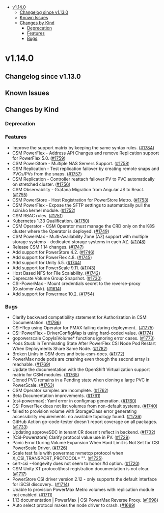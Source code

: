 <!--toc-->
- [v1.14.0](#v1140)
  - [Changelog since v1.13.0](#changelog-since-v1130)
  - [Known Issues](#known-issues)
  - [Changes by Kind](#changes-by-kind)
    - [Deprecation](#deprecation)
    - [Features](#features)
    - [Bugs](#bugs)
 

# v1.14.0 

## Changelog since v1.13.0 

## Known Issues 

## Changes by Kind 

### Deprecation 

### Features 

- Improve the support matrix by keeping the same syntax rules. ([#1784](https://github.com/dell/csm/issues/1784))
- CSM PowerFlex - Address API Changes and remove Replication support for PowerFlex 5.0. ([#1759](https://github.com/dell/csm/issues/1759))
- CSM PowerStore - Multiple NAS Servers Support. ([#1758](https://github.com/dell/csm/issues/1758))
- CSM Replication - Test replication failover by creating remote snaps and PVCs/PVs from the snaps. ([#1757](https://github.com/dell/csm/issues/1757))
- CSM Replication - Controller reattach failover PV to PVC automatically on stretched cluster. ([#1756](https://github.com/dell/csm/issues/1756))
- CSM Observability - Grafana Migration from Angular JS to React. ([#1755](https://github.com/dell/csm/issues/1755))
- CSM PowerStore - Host Registration for PowerStore Metro. ([#1753](https://github.com/dell/csm/issues/1753))
- CSM PowerFlex - Expose the SFTP settings to automatically pull the scini.ko kernel module. ([#1752](https://github.com/dell/csm/issues/1752))
- CSM RBAC rules. ([#1751](https://github.com/dell/csm/issues/1751))
- Kubernetes 1.33 Qualification. ([#1750](https://github.com/dell/csm/issues/1750))
- CSM Operator - CSM Operator must manage the CRD only on the K8S cluster where the Operator is deployed. ([#1749](https://github.com/dell/csm/issues/1749))
- CSM PowerMax - Multi-Availability Zone (AZ) support with multiple storage systems - dedicated storage systems in each AZ. ([#1748](https://github.com/dell/csm/issues/1748))
- Release CSM 1.14 changes. ([#1747](https://github.com/dell/csm/issues/1747))
- Add support for  PowerStore 4.2. ([#1746](https://github.com/dell/csm/issues/1746))
- Add support for  PowerFlex 4.8. ([#1745](https://github.com/dell/csm/issues/1745))
- Add support for Unity 5.5. ([#1744](https://github.com/dell/csm/issues/1744))
- Add support for PowerScale 9.11. ([#1743](https://github.com/dell/csm/issues/1743))
- Host Based NFS for File Scalability. ([#1742](https://github.com/dell/csm/issues/1742))
- Deprecate Volume Group Snapshot. ([#1730](https://github.com/dell/csm/issues/1730))
- CSI-PowerMax - Mount credentials secret to the reverse-proxy (Customer Ask). ([#1614](https://github.com/dell/csm/issues/1614))
- Add support for Powermax 10.2. ([#1754](https://github.com/dell/csm/issues/1754))

### Bugs 

- Clarify backward compatibility statement for Authorization in CSM Documentation. ([#1796](https://github.com/dell/csm/issues/1796))
- CSI+Rep using Operator for PMAX failing during deployment.. ([#1775](https://github.com/dell/csm/issues/1775))
- CSI-PowerFlex - DriverConfigMap is using hard-coded value. ([#1774](https://github.com/dell/csm/issues/1774))
- gopowerscale CopyIsiVolume* functions ignoring error cases. ([#1773](https://github.com/dell/csm/issues/1773))
- Pods Stuck in Terminating State After PowerFlex CSI Node Pod Restart When Deployments Share Same Node. ([#1782](https://github.com/dell/csm/issues/1782))
- Broken Links in CSM docs and beta-csm-docs. ([#1772](https://github.com/dell/csm/issues/1772))
- PowerMax node pods are crashing even though the second array is reachable. ([#1769](https://github.com/dell/csm/issues/1769))
- Update the documentation with the OpenShift Virtualization support matrix for CSM modules. ([#1765](https://github.com/dell/csm/issues/1765))
- Cloned PVC remains in a Pending state when cloning a large PVC in PowerScale. ([#1763](https://github.com/dell/csm/issues/1763))
- CSM Operator samples are incomplete. ([#1762](https://github.com/dell/csm/issues/1762))
- Beta Documentation improvements. ([#1761](https://github.com/dell/csm/issues/1761))
- [csi-powermax]: Yaml error in configmap generation. ([#1760](https://github.com/dell/csm/issues/1760))
- CSI PowerFlex does not list volumes from non-default systems. ([#1740](https://github.com/dell/csm/issues/1740))
- failed to provision volume with StorageClass error generating accessibility requirements: no available topology found. ([#1736](https://github.com/dell/csm/issues/1736))
- GitHub Action go-code-tester doesn't report coverage on all packages. ([#1733](https://github.com/dell/csm/issues/1733))
- Updating approveSDC in tenant CR doesn't reflect in backend. ([#1732](https://github.com/dell/csm/issues/1732))
- [CSI-Powerstore] Clarify protocol value use in PV. ([#1729](https://github.com/dell/csm/issues/1729))
- Panic Error During Volume Expansion When Hard Limit is Not Set for CSI PowerScale Driver. ([#1726](https://github.com/dell/csm/issues/1726))
- Scale test fails with powermax nvmetcp protocol when X_CSI_TRANSPORT_PROTOCOL= "". ([#1725](https://github.com/dell/csm/issues/1725))
- cert-csi --longevity does not seem to honor #d option. ([#1720](https://github.com/dell/csm/issues/1720))
- CSM Unity XT protocol/host registration documentation is not clear. ([#1717](https://github.com/dell/csm/issues/1717))
- PowerStore CSI driver version 2.12 - only supports the default interface for iSCSI discovery.. ([#1714](https://github.com/dell/csm/issues/1714))
- Unable to provision PowerMax Metro volumes with replication module not enabled. ([#1711](https://github.com/dell/csm/issues/1711))
- 1.13 documentation | PowerMax | CSI PowerMax Reverse Proxy. ([#1698](https://github.com/dell/csm/issues/1698))
- Auto select protocol makes the node driver to crash. ([#1689](https://github.com/dell/csm/issues/1689))
